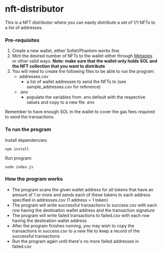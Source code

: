 # nft-distributor

This is a NFT distributor where you can easily distribute a set of 1/1 NFTs to a list of addresses.

### Pre-requisites

1. Create a new wallet, either Sollet/Phantom works fine.
2. Mint the desired number of NFTs to the wallet either through [Metaplex](https://github.com/metaplex-foundation/metaplex) or other valid ways. **Note: make sure that the wallet only holds SOL and the NFT collection that you want to distribute**
3. You will need to create the following files to be able to run the program:
    - addresses.csv
        - a list of wallet addresses to send the NFTs to (see sample_addresses.csv for reference)
    - .env
        - populate the variables from .env.default with the respective values and copy to a new file .env

Remember to have enough SOL in the wallet to cover the gas fees required to send the transactions.

### To run the program

Install dependencies:

```
npm install
```

Run program:

```
node index.js
```

### How the program works

- The program scans the given wallet address for all tokens that have an amount of 1 or more and sends each of these tokens to each address specified in addresses.csv (1 address = 1 token)
- The program will write successful transactions to success.csv with each row having the destination wallet address and the transaction signature
- The program will write failed transactions to failed.csv with each row having the destination wallet address
- After the program finishes running, you may wish to copy the transactions in success.csv to a new file to keep a record of the successful transactions
- Run the program again until there's no more failed addresses in failed.csv




